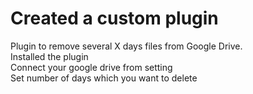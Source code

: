 # Created a custom plugin <br>
Plugin to remove several X days files from Google Drive.<br>
Installed the plugin<br>
Connect your google drive from setting<br>
Set number of days which you want to delete<br>
